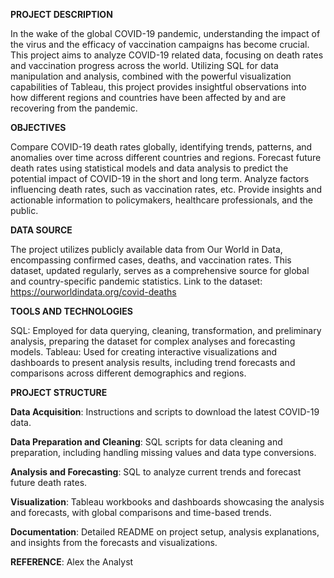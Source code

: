 **PROJECT DESCRIPTION**

In the wake of the global COVID-19 pandemic, understanding the impact of the virus and the efficacy of vaccination campaigns has become crucial. This project aims to analyze COVID-19 related data, focusing on death rates and vaccination progress across the world. Utilizing SQL for data manipulation and analysis, combined with the powerful visualization capabilities of Tableau, this project provides insightful observations into how different regions and countries have been affected by and are recovering from the pandemic.


**OBJECTIVES**

Compare COVID-19 death rates globally, identifying trends, patterns, and anomalies over time across different countries and regions.
Forecast future death rates using statistical models and data analysis to predict the potential impact of COVID-19 in the short and long term.
Analyze factors influencing death rates, such as vaccination rates, etc.
Provide insights and actionable information to policymakers, healthcare professionals, and the public.


**DATA SOURCE**

The project utilizes publicly available data from Our World in Data, encompassing confirmed cases, deaths, and vaccination rates. This dataset, updated regularly, serves as a comprehensive source for global and country-specific pandemic statistics.
Link to the dataset:  https://ourworldindata.org/covid-deaths


**TOOLS AND TECHNOLOGIES**

SQL: Employed for data querying, cleaning, transformation, and preliminary analysis, preparing the dataset for complex analyses and forecasting models.
Tableau: Used for creating interactive visualizations and dashboards to present analysis results, including trend forecasts and comparisons across different demographics and regions.


**PROJECT STRUCTURE**

**Data Acquisition**: Instructions and scripts to download the latest COVID-19 data.

**Data Preparation and Cleaning**: SQL scripts for data cleaning and preparation, including handling missing values and data type conversions.

**Analysis and Forecasting**: SQL to analyze current trends and forecast future death rates.

**Visualization**: Tableau workbooks and dashboards showcasing the analysis and forecasts, with global comparisons and time-based trends.

**Documentation**: Detailed README on project setup, analysis explanations, and insights from the forecasts and visualizations.


**REFERENCE**: Alex the Analyst
